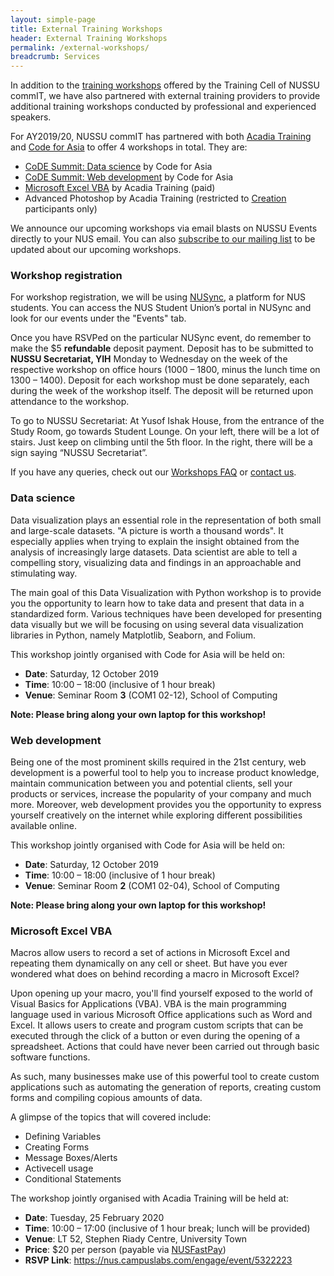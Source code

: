 ```yaml
---
layout: simple-page
title: External Training Workshops
header: External Training Workshops
permalink: /external-workshops/
breadcrumb: Services
---
```


In addition to the [training workshops](/training-workshops/) offered by the Training Cell of NUSSU commIT, we have also partnered with external training providers to provide additional training workshops conducted by professional and experienced speakers.

For AY2019/20, NUSSU commIT has partnered with both [Acadia Training](https://www.acadia.sg) and [Code for Asia](https://codefor.asia) to offer 4 workshops in total. They are:

* [CoDE Summit: Data science](#data-science) by Code for Asia
* [CoDE Summit: Web development](#web-development) by Code for Asia
* [Microsoft Excel VBA](#microsoft-excel-vba) by Acadia Training (paid)
* Advanced Photoshop by Acadia Training (restricted to [Creation](/creation/) participants only)

We announce our upcoming workshops via email blasts on NUSSU Events directly to your NUS email. You can also [subscribe to our mailing list](/contact/#mailing-list) to be updated about our upcoming workshops.

### Workshop registration

For workshop registration, we will be using [NUSync](https://orgsync.com/133324/chapter), a platform for NUS students. You can access the NUS Student Union’s portal in NUSync and look for our events under the "Events" tab.

Once you have RSVPed on the particular NUSync event, do remember to make the $5 **refundable** deposit payment. Deposit has to be submitted to **NUSSU Secretariat, YIH** Monday to Wednesday on the week of the respective workshop on office hours (1000 – 1800, minus the lunch time on 1300 – 1400). Deposit for each workshop must be done separately, each during the week of the workshop itself. The deposit will be returned upon attendance to the workshop.

To go to NUSSU Secretariat: At Yusof Ishak House, from the entrance of the Study Room, go towards Student Lounge. On your left, there will be a lot of stairs. Just keep on climbing until the 5th floor. In the right, there will be a sign saying “NUSSU Secretariat”.

If you have any queries, check out our [Workshops FAQ](/faq/) or [contact us](/contact/).

### Data science

Data visualization plays an essential role in the representation of both small and large-scale datasets. "A picture is worth a thousand words". It especially applies when trying to explain the insight obtained from the analysis of increasingly large datasets. Data scientist are able to tell a compelling story, visualizing data and findings in an approachable and stimulating way.

The main goal of this Data Visualization with Python workshop is to provide you the opportunity to learn how to take data and present that data in a standardized form. Various techniques have been developed for presenting data visually but we will be focusing on using several data visualization libraries in Python, namely Matplotlib, Seaborn, and Folium.

This workshop jointly organised with Code for Asia will be held on:

* **Date**: Saturday, 12 October 2019
* **Time**: 10:00 – 18:00 (inclusive of 1 hour break)
* **Venue**: Seminar Room **3** (COM1 02-12), School of Computing

**Note: Please bring along your own laptop for this workshop!**

### Web development

Being one of the most prominent skills required in the 21st century, web development is a powerful tool to help you to increase product knowledge, maintain communication between you and potential clients, sell your products or services, increase the popularity of your company and much more. Moreover, web development provides you the opportunity to express yourself creatively on the internet while exploring different possibilities available online.

This workshop jointly organised with Code for Asia will be held on:

* **Date**: Saturday, 12 October 2019
* **Time**: 10:00 – 18:00 (inclusive of 1 hour break)
* **Venue**: Seminar Room **2** (COM1 02-04), School of Computing

**Note: Please bring along your own laptop for this workshop!**

### Microsoft Excel VBA

Macros allow users to record a set of actions in Microsoft Excel and repeating them dynamically on any cell or sheet. But have you ever wondered what does on behind recording a macro in Microsoft Excel?

Upon opening up your macro, you'll find yourself exposed to the world of Visual Basics for Applications (VBA). VBA is the main programming language used in various Microsoft Office applications such as Word and Excel. It allows users to create and program custom scripts that can be executed through the click of a button or even during the opening of a spreadsheet. Actions that could have never been carried out through basic software functions.

As such, many businesses make use of this powerful tool to create custom applications such as automating the generation of reports, creating custom forms and compiling copious amounts of data.

A glimpse of the topics that will covered include:

* Defining Variables
* Creating Forms
* Message Boxes/Alerts
* Activecell usage
* Conditional Statements

The workshop jointly organised with Acadia Training will be held at:

* **Date**: Tuesday, 25 February 2020
* **Time**: 10:00 – 17:00 (inclusive of 1 hour break; lunch will be provided)
* **Venue**: LT 52, Stephen Riady Centre, University Town
* **Price**: $20 per person (payable via [NUSFastPay](https://nusfastpay.nus.edu.sg/VBA20))
* **RSVP Link**: <https://nus.campuslabs.com/engage/event/5322223>
